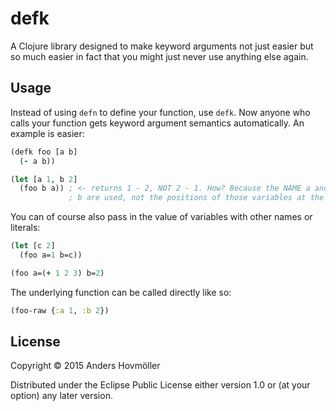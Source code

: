 # defk

A Clojure library designed to make keyword arguments not just easier but so much easier in fact that you
might just never use anything else again.

## Usage

Instead of using `defn` to define your function, use `defk`. Now anyone who calls your function gets keyword
argument semantics automatically. An example is easier:

```clojure
(defk foo [a b]
  (- a b))

(let [a 1, b 2]
  (foo b a)) ; <- returns 1 - 2, NOT 2 - 1. How? Because the NAME a and
             ; b are used, not the positions of those variables at the call site
```

You can of course also pass in the value of variables with other names or literals:

```clojure
(let [c 2]
  (foo a=1 b=c))

(foo a=(+ 1 2 3) b=2)
```

The underlying function can be called directly like so:

```clojure
(foo-raw {:a 1, :b 2})
```

## License

Copyright © 2015 Anders Hovmöller

Distributed under the Eclipse Public License either version 1.0 or (at
your option) any later version.
